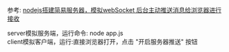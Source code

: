 参考: [nodejs搭建简易服务器，模拟webSocket 后台主动推送消息给浏览器进行接收](https://www.cnblogs.com/jgnba/p/15151142.html)

server模拟服务端，运行命令: node app.js  
client模拟客户端，运行:直接浏览器打开，点击 "开启服务器推送" 按钮